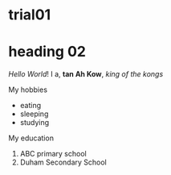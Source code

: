 # trial01
# heading 02


_Hello World_! I a, **tan Ah Kow**, _king of the kongs_

My hobbies

* eating
* sleeping
* studying

My education
1. ABC primary school
2. Duham Secondary School
